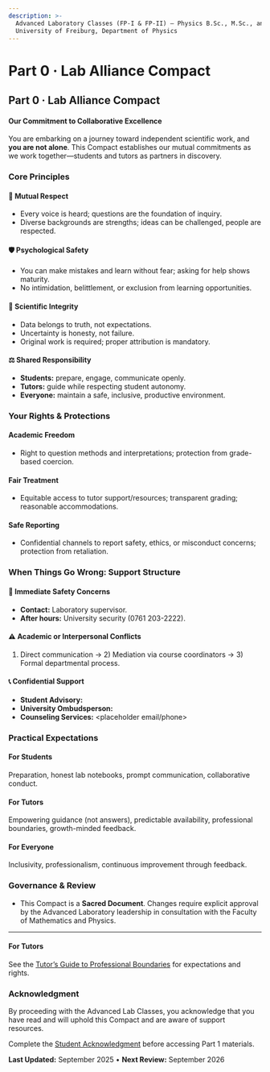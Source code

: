 ```yaml
---
description: >-
  Advanced Laboratory Classes (FP-I & FP-II) — Physics B.Sc., M.Sc., and M.Ed. —
  University of Freiburg, Department of Physics
---
```


# Part 0 · Lab Alliance Compact

## Part 0 · Lab Alliance Compact

#### Our Commitment to Collaborative Excellence

You are embarking on a journey toward independent scientific work, and **you are not alone**. This Compact establishes our mutual commitments as we work together—students and tutors as partners in discovery.

### Core Principles

#### 🤝 Mutual Respect

* Every voice is heard; questions are the foundation of inquiry.
* Diverse backgrounds are strengths; ideas can be challenged, people are respected.

#### 🛡️ Psychological Safety

* You can make mistakes and learn without fear; asking for help shows maturity.
* No intimidation, belittlement, or exclusion from learning opportunities.

#### 🔬 Scientific Integrity

* Data belongs to truth, not expectations.
* Uncertainty is honesty, not failure.
* Original work is required; proper attribution is mandatory.

#### ⚖️ Shared Responsibility

* **Students:** prepare, engage, communicate openly.
* **Tutors:** guide while respecting student autonomy.
* **Everyone:** maintain a safe, inclusive, productive environment.

### Your Rights & Protections

#### Academic Freedom

* Right to question methods and interpretations; protection from grade-based coercion.

#### Fair Treatment

* Equitable access to tutor support/resources; transparent grading; reasonable accommodations.

#### Safe Reporting

* Confidential channels to report safety, ethics, or misconduct concerns; protection from retaliation.

### When Things Go Wrong: Support Structure

#### 🚨 Immediate Safety Concerns

* **Contact:** Laboratory supervisor.
* **After hours:** University security (0761 203-2222).

#### ⚠️ Academic or Interpersonal Conflicts

1. Direct communication → 2) Mediation via course coordinators → 3) Formal departmental process.

#### 📞 Confidential Support

* **Student Advisory:**
* **University Ombudsperson:**
* **Counseling Services:** \<placeholder email/phone>

### Practical Expectations

#### For Students

Preparation, honest lab notebooks, prompt communication, collaborative conduct.

#### For Tutors

Empowering guidance (not answers), predictable availability, professional boundaries, growth-minded feedback.

#### For Everyone

Inclusivity, professionalism, continuous improvement through feedback.

### Governance & Review

* This Compact is a **Sacred Document**. Changes require explicit approval by the Advanced Laboratory leadership in consultation with the Faculty of Mathematics and Physics.

***

#### For Tutors

See the [Tutor’s Guide to Professional Boundaries](../part-8-contributing/tutor-boundaries.md) for expectations and rights.

### Acknowledgment

By proceeding with the Advanced Lab Classes, you acknowledge that you have read and will uphold this Compact and are aware of support resources.

Complete the [Student Acknowledgment](broken-reference) before accessing Part 1 materials.

**Last Updated:** September 2025 • **Next Review:** September 2026
